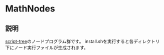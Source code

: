 # MathNodes
## 説明
[script-tree](https://github.com/user-0021/script-tree "ScriptTree")のノードプログラム群です。
install.shを実行すると各ディレクトリ下にノード実行ファイルが生成されます。